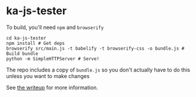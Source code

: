 # ka-js-tester

To build, you'll need `npm` and `browserify`

    cd ka-js-tester
    npm install # Get deps
    browserify src/main.js -t babelify -t browserify-css -o bundle.js # Build bundle
    python -m SimpleHTTPServer # Serve!

The repo includes a copy of `bundle.js` so you don't actually have to do this unless you want to make changes

See [the writeup](https://docs.google.com/document/d/1A3YvNwqnp1_rYAA_sqrPs6wq6caPdY-rBNtdV6qT8dI/edit?usp=sharing) for more information.

